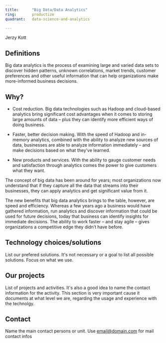 ```yaml
---
title:      "Big Data/Data Analytics"
ring:       productize
quadrant:   data-science-and-analytics

---
```


Jerzy Kott

## Definitions ##

Big data analytics is the process of examining large and varied data sets to discover hidden patterns, unknown correlations, market trends, customer preferences and other useful information that can help organizations make more-informed business decisions.

## Why? ##

- Cost reduction. Big data technologies such as Hadoop and cloud-based analytics bring significant cost advantages when it comes to storing large amounts of data – plus they can identify more efficient ways of doing business.

- Faster, better decision making. With the speed of Hadoop and in-memory analytics, combined with the ability to analyze new sources of data, businesses are able to analyze information immediately – and make decisions based on what they’ve learned.

- New products and services. With the ability to gauge customer needs and satisfaction through analytics comes the power to give customers what they want. 

The concept of big data has been around for years; most organizations now understand that if they capture all the data that streams into their businesses, they can apply analytics and get significant value from it. 

The new benefits that big data analytics brings to the table, however, are speed and efficiency. Whereas a few years ago a business would have gathered information, run analytics and discover information that could be used for future decisions, today that business can identify insights for immediate decisions. The ability to work faster – and stay agile – gives organizations a competitive edge they didn’t have before.  



## Technology choices/solutions ##

List our prefered solutions. It's not necessary or a goal to list all possible solutions. Focus on what we use.

## Our projects ##

List of projects and activities. It's also a good idea to name the contact information for the activity.
This section is very important cause it documents at what level we are, regarding the usage and experience with the technolgy. 

## Contact ##

Name the main contact persons or unit.
Use <email@domain.com> for mail contact infos
